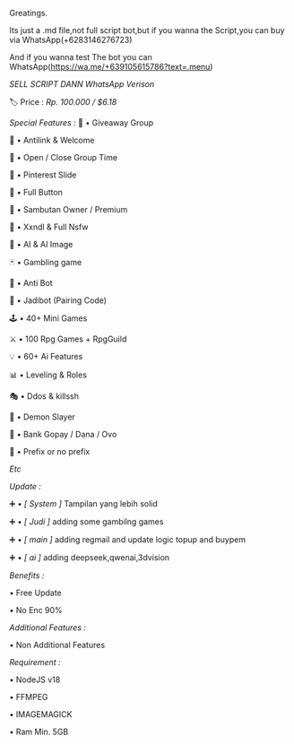 Greatings.

Its just a .md file,not full script bot,but if you wanna the Script,you can buy via WhatsApp(+6283146276723)

And if you wanna test The bot you can WhatsApp(https://wa.me/+639105615786?text=.menu)


*SELL SCRIPT DANN WhatsApp Verison*

🏷️ Price : *Rp. 100.000 / $6.18*


*Special Features :*
🎉 • Giveaway Group

🎋 • Antilink & Welcome

🎐 • Open / Close Group Time

🍰 • Pinterest Slide

🎣 • Full Button 

🌼 • Sambutan Owner / Premium

🔞 • Xxndl & Full Nsfw 

🤖 • AI & AI Image

🃏 • Gambling game

📛 • Anti Bot

🌟 • Jadibot (Pairing Code)

🕹️ • 40+ Mini Games

⚔️ • 100 Rpg Games + RpgGuild

💡 • 60+ Ai Features 

📊 • Leveling & Roles

🎭 • Ddos & killssh

👹 • Demon Slayer

🏦 • Bank Gopay / Dana / Ovo

🍄 • Prefix or no prefix

*Etc*


*Update :*

➕ • *[ System ]*  Tampilan yang lebih solid

➕ • *[ Judi ]* adding some gambilng games

➕ • *[ main ]* adding regmail and update logic topup and buypem

➕ • *[ ai ]* adding deepseek,qwenai,3dvision



*Benefits :*

• Free Update 

• No Enc 90%


*Additional Features :*

• Non Additional Features


*Requirement :*

• NodeJS v18

• FFMPEG

• IMAGEMAGICK

• Ram Min. 5GB
